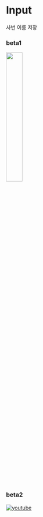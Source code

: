 # Input
사번 이름 저장

### beta1
<img src="https://github.com/Jinyeob/Input/blob/master/giff.gif" width="30%"/>

### beta2
[![youtube](http://img.youtube/vi/J-XERBW2DQc/0.jpg)](https://youtu.be/J-XERBW2DQc?t=0s)
